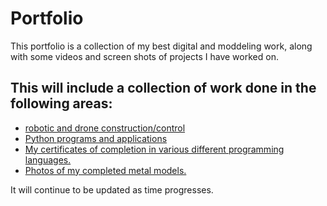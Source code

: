 # Portfolio
This portfolio is a collection of my best digital and moddeling work, along with some videos and screen shots of projects I have worked on.

## This will include a collection of work done in the following areas:
- [robotic and drone construction/control](/robotics/index.md)
- [Python programs and applications](/python/index.md)
- [My certificates of completion in various different programming languages.](/CodeAvengers/index.md)
- [Photos of my completed metal models.](/models/index.md)

It will continue to be updated as time progresses.
